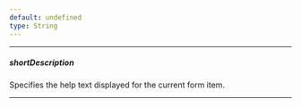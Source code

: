 ```yaml
---
default: undefined
type: String
---
```

---
##### shortDescription
Specifies the help text displayed for the current form item.

---
